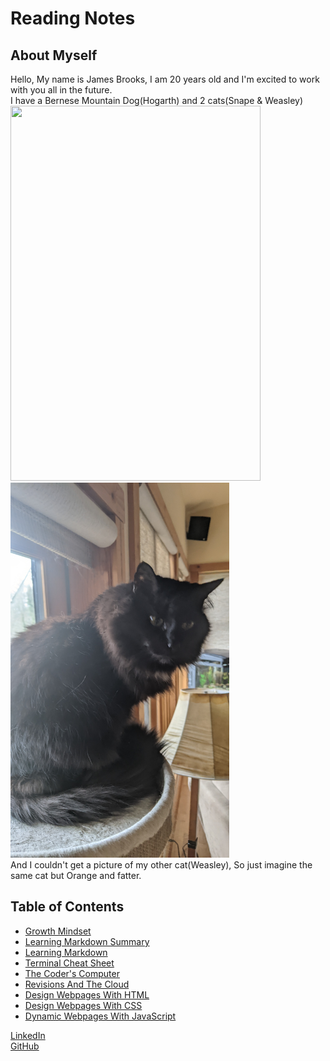 # Reading Notes

## About Myself<br>
Hello, My name is James Brooks, I am 20 years old and I'm excited to work with you all in the future.<br>
I have a Bernese Mountain Dog(Hogarth) and 2 cats(Snape & Weasley)<br>
<img src="PXL_20220124_222637381.jpg" width="400" height="600">
<img src="PXL_20220124_222656582.jpg" width="350" height="600"><br>
And I couldn't get a picture of my other cat(Weasley), So just imagine the same cat but Orange and fatter.

## Table of Contents

- [Growth Mindset](https://jamesbrooks01.github.io/reading-notes/GrowthMindset)
- [Learning Markdown Summary](https://jamesbrooks01.github.io/reading-notes/LearningMarkdownSummary)
- [Learning Markdown](https://jamesbrooks01.github.io/reading-notes/LearningMarkdown)
- [Terminal Cheat Sheet](https://jamesbrooks01.github.io/reading-notes/TerminalCheatSheet)
- [The Coder's Computer](https://jamesbrooks01.github.io/reading-notes/TheCoder'sComputer)
- [Revisions And The Cloud](https://jamesbrooks01.github.io/reading-notes/RevisionsAndTheCloud)
- [Design Webpages With HTML](https://jamesbrooks01.github.io/reading-notes/DesignWebpagesWithHTML)
- [Design Webpages With CSS](https://jamesbrooks01.github.io/reading-notes/DesignWebpagesWithCSS)
- [Dynamic Webpages With JavaScript](https://jamesbrooks01.github.io/reading-notes/DynamicWebpagesWithJavaScript)

[LinkedIn](https://www.linkedin.com/in/james-brooks-8270b3170/)<br>
[GitHub](https://github.com/JamesBrooks01)<br>
